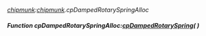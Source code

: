 _[chipmunk](../../modules/chipmunk/chipmunk-module.md):[chipmunk](../../modules/chipmunk/chipmunk-module.md).cpDampedRotarySpringAlloc_
##### Function cpDampedRotarySpringAlloc:[cpDampedRotarySpring](../../modules/chipmunk/chipmunk-cpdampedrotaryspring.md)(  )
